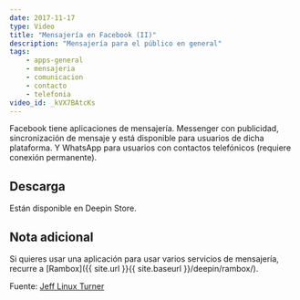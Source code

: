 ```yaml
---
date: 2017-11-17
type: Video
title: "Mensajería en Facebook (II)"
description: "Mensajería para el público en general"
tags:
    - apps-general
    - mensajeria
    - comunicacion
    - contacto
    - telefonia
video_id: _kVX7BAtcKs
---
```


Facebook tiene aplicaciones de mensajería. Messenger con publicidad, sincronización de mensaje y está disponible para usuarios de dicha plataforma. Y WhatsApp para usuarios con contactos telefónicos (requiere conexión permanente).

## Descarga

Están disponible en Deepin Store.

## Nota adicional

Si quieres usar una aplicación para usar varios servicios de mensajería, recurre a [Rambox]({{ site.url }}{{ site.baseurl }}/deepin/rambox/).

Fuente: [Jeff Linux Turner](https://www.youtube.com/channel/UCQ93uL3eEGNxUOdulfrLGcw)
